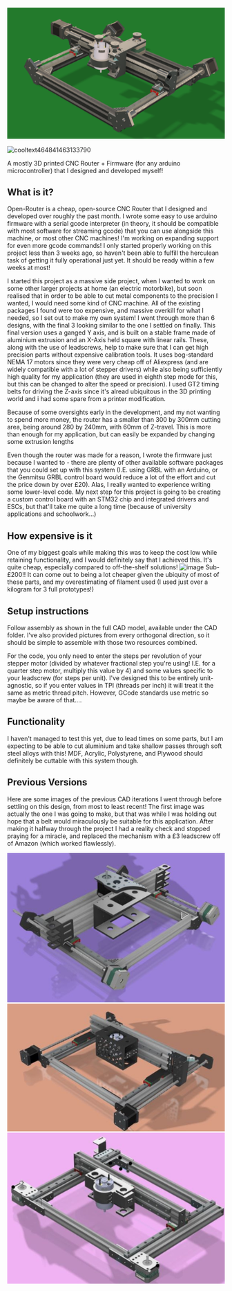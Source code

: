 ![image](Images/FinalVersionRender.png)

![cooltext464841463133790](https://github.com/user-attachments/assets/02b6618e-54bd-405e-861c-a3f1e3cdac62)

A mostly 3D printed CNC Router + Firmware (for any arduino microcontroller) that I designed and developed myself!


## What is it?
Open-Router is a cheap, open-source CNC Router that I designed and developed over roughly the past month. I wrote some easy to use arduino firmware with a serial gcode interpreter (in theory, it should be compatible with most software for streaming gcode) that you can use alongside this machine, or most other CNC machines! I'm working on expanding support for even more gcode commands! I only started properly working on this project less than 3 weeks ago, so haven't been able to fulfill the herculean task of getting it fully operational just yet. It should be ready within a few weeks at most!

I started this project as a massive side project, when I wanted to work on some other larger projects at home (an electric motorbike), but soon realised that in order to be able to cut metal components to the precision I wanted, I would need some kind of CNC machine. All of the existing packages I found were too expensive, and massive overkill for what I needed, so I set out to make my own system! I went through more than 6 designs, with the final 3 looking similar to the one I settled on finally. This final version uses a ganged Y axis, and is built on a stable frame made of aluminium extrusion and an X-Axis held square with linear rails. These, along with the use of leadscrews, help to make sure that I can get high precision parts without expensive calibration tools. It uses bog-standard NEMA 17 motors since they were very cheap off of Aliexpress (and are widely compatible with a lot of stepper drivers) while also being sufficiently high quality for my application (they are used in eighth step mode for this, but this can be changed to alter the speed or precision). I used GT2 timing belts for driving the Z-axis since it's alread ubiquitous in the 3D printing world and i had some spare from a printer modification. 

Because of some oversights early in the development, and my not wanting to spend more money, the router has a smaller than 300 by 300mm cutting area, being around 280 by 240mm, with 60mm of Z-travel. This is more than enough for my application, but can easily be expanded by changing some extrusion lengths

Even though the router was made for a reason, I wrote the firmware just because I wanted to - there are plenty of other available software packages that you could set up with this system (I.E. using GRBL with an Arduino, or the Genmitsu GRBL control board would reduce a lot of the effort and cut the price down by over £20). Alas, I really wanted to experience writing some lower-level code. My next step for this project is going to be creating a custom control board with an STM32 chip and integrated drivers and ESCs, but that'll take me quite a long time (because of university applications and schoolwork...) 

## How expensive is it
One of my biggest goals while making this was to keep the cost low while retaining functionality, and I would definitely say that I achieved this. It's quite cheap, especially compared to off-the-shelf solutions!
  ![image](https://github.com/user-attachments/assets/0cb5ddbd-e69c-4d43-a967-553133b2c64e)
Sub-£200!!
It can come out to being a lot cheaper given the ubiquity of most of these parts, and my overestimating of filament used (I used just over a kilogram for 3 full prototypes!)

## Setup instructions
Follow assembly as shown in the full CAD model, available under the CAD folder. I've also provided pictures from every orthogonal direction, so it should be simple to assemble with those two resources combined.

For the code, you only need to enter the steps per revolution of your stepper motor (divided by whatever fractional step you're using! I.E. for a quarter step motor, multiply this value by 4) and some values specific to your leadscrew (for steps per unit). I've designed this to be entirely unit-agnostic, so if you enter values in TPI (threads per inch) it will treat it the same as metric thread pitch. However, GCode standards use metric so maybe be aware of that....

## Functionality
I haven't managed to test this yet, due to lead times on some parts, but I am expecting to be able to cut aluminium and take shallow passes through soft steel alloys with this! MDF, Acrylic, Polystyrene, and Plywood should definitely be cuttable with this system though.

## Previous Versions
Here are some images of the previous CAD iterations I went through before settling on this design, from most to least recent! The first image was actually the one I was going to make, but that was while I was holding out hope that a belt would miraculously be suitable for this application. After making it halfway through the project I had a reality check and stopped praying for a miracle, and replaced the mechanism with a £3 leadscrew off of Amazon (which worked flawlessly). 

![image](Images/Mk7.jpg) ![image](Images/Mk6.jpg) ![image](Images/Mk5.jpg)


